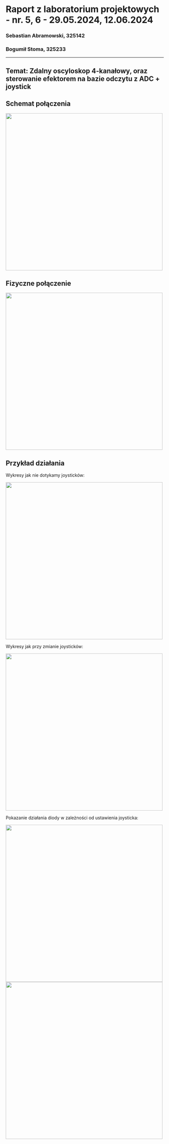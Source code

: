 # Raport z laboratorium projektowych - nr. 5, 6 - 29.05.2024, 12.06.2024

### Sebastian Abramowski, 325142

### Bogumił Stoma, 325233

---

## Temat: Zdalny oscyloskop 4-kanałowy, oraz sterowanie efektorem na bazie odczytu z ADC + joystick

## Schemat połączenia

<img src="tutaj będzie schemat połączenia" width="500">

## Fizyczne połączenie

<img src="tutaj będzie jak podłaczylismy" width="500">

## Przykład działania

Wykresy jak nie dotykamy joysticków:

<img src="werwer" width="500">

Wykresy jak przy zmianie joysticków:

<img src="werwerwer" width="500">

Pokazanie działania diody w zależności od ustawienia joysticka:

<img src="wykres" width="500">

<img src="wykres" width="500">
